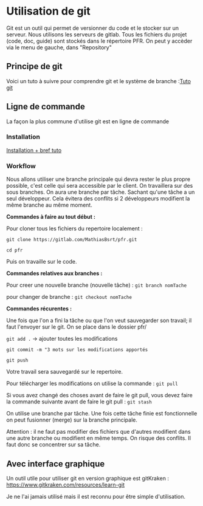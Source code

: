 # Utilisation de git
Git est un outil qui permet de versionner du code et le stocker sur un serveur. Nous utilisons les serveurs de gitlab.
Tous les fichiers  du projet (code, doc, guide) sont stockés dans le répertoire PFR.
On peut y accèder via le menu de gauche, dans "Repository"
## Principe de git

Voici un tuto à suivre pour comprendre git et le système de branche :[Tuto git](https://openclassrooms.com/fr/courses/1233741-gerez-vos-codes-source-avec-git)

## Ligne de commande
La façon la plus commune d'utilise git est en ligne de commande
### Installation

[Installation + bref tuto](https://www.hostinger.fr/tutoriels/tuto-git/)

### Workflow
Nous allons utiliser une branche principale qui devra rester le plus propre possible, c'est celle qui sera accessible par le client.
On travaillera sur des sous branches.
On aura une branche par tâche. Sachant qu'une tâche a un seul développeur. Cela évitera des conflits si 2 développeurs modifient la même branche au même moment.

**Commandes à faire au tout début :**

Pour cloner tous les fichiers du repertoire localement :

`git clone https://gitlab.com/MathiasBsrt/pfr.git `

`cd pfr `

Puis on travaille sur le code.

**Commandes relatives aux branches :**

Pour creer une nouvelle branche (nouvelle tâche) :
`git branch nomTache`

pour changer de branche :
`git checkout nomTache`

**Commandes récurentes :**

Une fois que l'on a fini la tâche ou que l'on veut sauvegarder son travail; il faut l'envoyer sur le git.
On se place dans le dossier pfr/

`git add .` -> ajouter toutes les modifications

`git commit -m "3 mots sur les modifications apportés`

`git push`

Votre travail sera sauvegardé sur le repertoire.

Pour télécharger les modifications on utilise la commande :
`git pull`

Si vous avez changé des choses avant de faire le git pull, vous devez faire la commande suivante avant de faire le git pull :
`git stash`

On utilise une branche par tâche. Une fois cette tâche finie est fonctionnelle on peut fusionner (merge) sur la branche principale.

Attention : il ne faut pas modifier des fichiers que d'autres modifient dans une autre branche ou modifient en même temps. On risque des conflits. Il faut donc se concentrer sur sa tâche.

## Avec interface graphique

Un outil utile pour utiliser git en version graphique est gitKraken : https://www.gitkraken.com/resources/learn-git

Je ne l'ai jamais utilisé mais il est reconnu pour être simple d'utilisation.